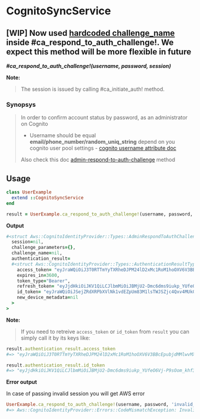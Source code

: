 # CognitoSyncService

## [WIP] Now used [hardcoded challenge_name](https://github.com/MarkOsipenko/cognito-sync-service/blob/master/lib/cognito-sync-service.rb#L66) inside __#ca_respond_to_auth_challenge!__. We expect this method will be more flexible in future

__*#ca_respond_to_auth_challenge!(username, password, session)*__

__Note:__

>The session is issued by calling #ca_initiate_auth! method.

### Synopsys

> In order to confirm account status by password, as an administrator on Cognito
> - Username should be equal __email/phone_number/random_uniq_string__ depend on you cognito user pool settings - [cognito username attribute doc](https://docs.aws.amazon.com/en_us/cognito/latest/developerguide/user-pool-settings-attributes.html#user-pool-settings-usernames)
>
> Also check this doc [admin-respond-to-auth-challenge](https://docs.aws.amazon.com/cli/latest/reference/cognito-idp/admin-respond-to-auth-challenge.html) method

## Usage

```ruby
class UserExample
  extend ::CognitoSyncService
end

result = UserExample.ca_respond_to_auth_challenge!(username, password, session)
```

__Output__

```ruby
#<struct Aws::CognitoIdentityProvider::Types::AdminRespondToAuthChallengeResponse
  session=nil,
  challenge_parameters={},
  challenge_name=nil,
  authentication_result=
  #<struct Aws::CognitoIdentityProvider::Types::AuthenticationResultType
    access_token= "eyJraWQiOiJ3T0RTTmYyTXRheDJPM24lD2xMc1RoM1hoOXV6V3BBcEpubjdMMlwvMXo4bz0iLCJhbGciOiJSUzI1NiJ9cHgmlc6WWxXPw36GuQ91jiTisnvtJWus-XvOOcLK4qsQ",
    expires_in=3600,
    token_type="Bearer",
    refresh_token= "eyJjdHkiOiJKV1QiLCJlbmMiOiJBMjU2-Dmc6dms9iukp_YUfeO6Vj-P9sOom_khf3FWTMz1Mb2dI8vjhvG_kK8Gu-5rw",
    id_token= "eyJraWQiOiJSejZRdXRPbXVlNk1vdEZpUm83M1lsTWJSZjc4Qxv4MUk0K29BeDhRNmxzPSIsImFsZyI6IlJTMjU2In0.hftrLf9--JjgZYAREDXYM8aJkLkeuXCSnM5fkOqYn8DQ",
    new_device_metadata=nil
  >
>
```
__Note:__

> If you need to retreive `access_token` or `id_token` from ```result``` you can simply call it by its keys like:

```ruby
result.authentication_result.access_token 
#=> "eyJraWQiOiJ3T0RTTmYyTXRheDJPM24lD2xMc1RoM1hoOXV6V3BBcEpubjdMMlwvMXo4bz0iLCJhbGciOiJSUzI1NiJ9cHgmlc6WWxXPw36GuQ91jiTisnvtJWus-"

result.authentication_result.id_token 
#=> "eyJjdHkiOiJKV1QiLCJlbmMiOiJBMjU2-Dmc6dms9iukp_YUfeO6Vj-P9sOom_khf3FWTMz1Mb2dI8vjhvG_kK8Gu-5rw" 
```

__Error output__

In case of passing invalid session you will get AWS error

```ruby
UserExample.ca_respond_to_auth_challenge!(username, password, 'invalid_session')
#=> Aws::CognitoIdentityProvider::Errors::CodeMismatchException: Invalid session provided
```
